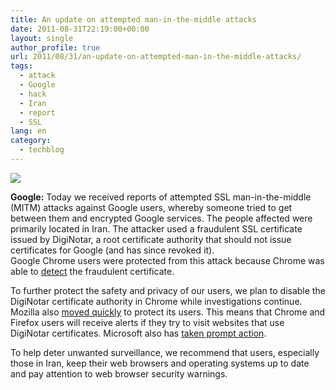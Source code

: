 ```yaml
---
title: An update on attempted man-in-the-middle attacks
date: 2011-08-31T22:19:00+00:00
layout: single
author_profile: true
url: 2011/08/31/an-update-on-attempted-man-in-the-middle-attacks/
tags:
  - attack
  - Google
  - hack
  - Iran
  - report
  - SSL
lang: en
category: 
  - techblog
---
```

[![](http://4.bp.blogspot.com/-pRWbbTDU_xs/Tl6sGz7y_hI/AAAAAAAAEAc/QqyT7jOv5mo/s320/Google.jpg)](http://4.bp.blogspot.com/-pRWbbTDU_xs/Tl6sGz7y_hI/AAAAAAAAEAc/QqyT7jOv5mo/s1600/Google.jpg)

**Google:** Today we received reports of attempted SSL man-in-the-middle (MITM) attacks against Google users, whereby someone tried to get between them and encrypted Google services. The people affected were primarily located in Iran. The attacker used a fraudulent SSL certificate issued by DigiNotar, a root certificate authority that should not issue certificates for Google (and has since revoked it).  
Google Chrome users were protected from this attack because Chrome was able to [detect](http://blog.chromium.org/2011/06/new-chromium-security-features-june.html) the fraudulent certificate.

To further protect the safety and privacy of our users, we plan to disable the DigiNotar certificate authority in Chrome while investigations continue. Mozilla also [moved quickly](http://blog.mozilla.com/security/2011/08/29/fraudulent-google-com-certificate/) to protect its users. This means that Chrome and Firefox users will receive alerts if they try to visit websites that use DigiNotar certificates. Microsoft also has [taken prompt action](http://blogs.technet.com/b/msrc/archive/2011/08/29/microsoft-releases-security-advisory-2607712.aspx).

To help deter unwanted surveillance, we recommend that users, especially those in Iran, keep their web browsers and operating systems up to date and pay attention to web browser security warnings.